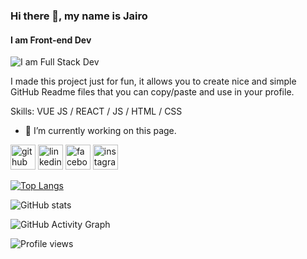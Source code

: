### Hi there 👋, my name is Jairo
#### I am Front-end Dev
![I am Full Stack Dev](https://ibb.co/5269xJp)

I made this project just for fun, it allows you to create nice and simple GitHub Readme files that you can copy/paste and use in your profile.

Skills: VUE JS / REACT / JS / HTML / CSS

- 🔭 I’m currently working on this page. 


[<img src='https://cdn.jsdelivr.net/npm/simple-icons@3.0.1/icons/github.svg' alt='github' height='40'>](https://github.com/jand9402)  [<img src='https://cdn.jsdelivr.net/npm/simple-icons@3.0.1/icons/linkedin.svg' alt='linkedin' height='40'>](https://www.linkedin.com/in/jairo-naranjo-8b9b659a/)  [<img src='https://cdn.jsdelivr.net/npm/simple-icons@3.0.1/icons/facebook.svg' alt='facebook' height='40'>](https://www.facebook.com/jairoandresn)  [<img src='https://cdn.jsdelivr.net/npm/simple-icons@3.0.1/icons/instagram.svg' alt='instagram' height='40'>](https://www.instagram.com/jand9402/)  

[![Top Langs](https://github-readme-stats.vercel.app/api/top-langs/?username=jand9402)](https://github.com/anuraghazra/github-readme-stats)

![GitHub stats](https://github-readme-stats.vercel.app/api?username=jand9402&show_icons=true)  

![GitHub Activity Graph](https://activity-graph.herokuapp.com/graph?username=jand9402)  

![Profile views](https://gpvc.arturio.dev/jand9402)  
